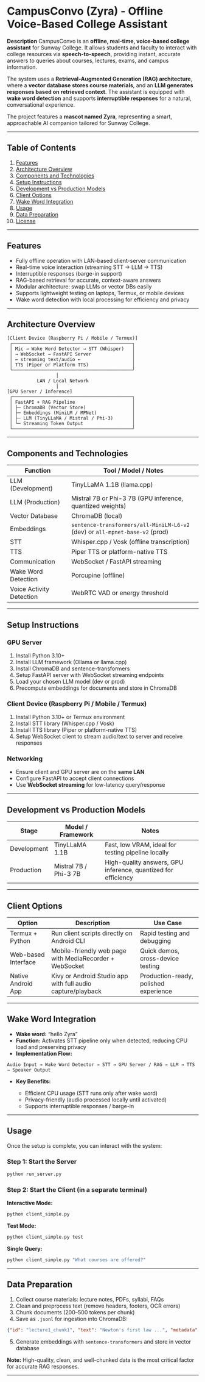 # CampusConvo (Zyra) - Offline Voice-Based College Assistant

**Description**
CampusConvo is an **offline, real-time, voice-based college assistant** for Sunway College. It allows students and faculty to interact with college resources via **speech-to-speech**, providing instant, accurate answers to queries about courses, lectures, exams, and campus information.

The system uses a **Retrieval-Augmented Generation (RAG) architecture**, where a **vector database stores course materials**, and an **LLM generates responses based on retrieved context**. The assistant is equipped with **wake word detection** and supports **interruptible responses** for a natural, conversational experience.

The project features a **mascot named Zyra**, representing a smart, approachable AI companion tailored for Sunway College.

---

## Table of Contents

1. [Features](#features)
2. [Architecture Overview](#architecture-overview)
3. [Components and Technologies](#components-and-technologies)
4. [Setup Instructions](#setup-instructions)
5. [Development vs Production Models](#development-vs-production-models)
6. [Client Options](#client-options)
7. [Wake Word Integration](#wake-word-integration)
8. [Usage](#usage)
9. [Data Preparation](#data-preparation)
10. [License](#license)

---

## Features

* Fully offline operation with LAN-based client-server communication
* Real-time voice interaction (streaming STT → LLM → TTS)
* Interruptible responses (barge-in support)
* RAG-based retrieval for accurate, context-aware answers
* Modular architecture: swap LLMs or vector DBs easily
* Supports lightweight testing on laptops, Termux, or mobile devices
* Wake word detection with local processing for efficiency and privacy

---

## Architecture Overview

```
[Client Device (Raspberry Pi / Mobile / Termux)]
 ┌────────────────────────────────────────────┐
 │ Mic → Wake Word Detector → STT (Whisper)   │
 │ → WebSocket → FastAPI Server               │
 │ ← streaming text/audio ←                   │
 │ TTS (Piper or Platform TTS)                │
 └────────────────────────────────────────────┘
                  │
           LAN / Local Network
                  │
[GPU Server / Inference]
 ┌────────────────────────────────────────────┐
 │ FastAPI + RAG Pipeline                     │
 │ ├─ ChromaDB (Vector Store)                 │
 │ ├─ Embeddings (MiniLM / MPNet)             │
 │ ├─ LLM (TinyLLaMA / Mistral / Phi-3)       │
 │ └─ Streaming Token Output                  │
 └────────────────────────────────────────────┘
```

---

## Components and Technologies

| Function                 | Tool / Model / Notes                                                         |
| ------------------------ | ---------------------------------------------------------------------------- |
| LLM (Development)        | TinyLLaMA 1.1B (llama.cpp)                                                   |
| LLM (Production)         | Mistral 7B or Phi-3 7B (GPU inference, quantized weights)                    |
| Vector Database          | ChromaDB (local)                                                             |
| Embeddings               | `sentence-transformers/all-MiniLM-L6-v2` (dev) or `all-mpnet-base-v2` (prod) |
| STT                      | Whisper.cpp / Vosk (offline transcription)                                   |
| TTS                      | Piper TTS or platform-native TTS                                             |
| Communication            | WebSocket / FastAPI streaming                                                |
| Wake Word Detection      | Porcupine (offline)                                                          |
| Voice Activity Detection | WebRTC VAD or energy threshold                                               |

---

## Setup Instructions

### GPU Server

1. Install Python 3.10+
2. Install LLM framework (Ollama or llama.cpp)
3. Install ChromaDB and sentence-transformers
4. Setup FastAPI server with WebSocket streaming endpoints
5. Load your chosen LLM model (dev or prod)
6. Precompute embeddings for documents and store in ChromaDB

### Client Device (Raspberry Pi / Mobile / Termux)

1. Install Python 3.10+ or Termux environment
2. Install STT library (Whisper.cpp / Vosk)
3. Install TTS library (Piper or platform-native TTS)
4. Setup WebSocket client to stream audio/text to server and receive responses

### Networking

* Ensure client and GPU server are on the **same LAN**
* Configure FastAPI to accept client connections
* Use **WebSocket streaming** for low-latency query/response

---

## Development vs Production Models

| Stage       | Model / Framework     | Notes                                                         |
| ----------- | --------------------- | ------------------------------------------------------------- |
| Development | TinyLLaMA 1.1B        | Fast, low VRAM, ideal for testing pipeline locally            |
| Production  | Mistral 7B / Phi-3 7B | High-quality answers, GPU inference, quantized for efficiency |

---

## Client Options

| Option              | Description                                                 | Use Case                              |
| ------------------- | ----------------------------------------------------------- | ------------------------------------- |
| Termux + Python     | Run client scripts directly on Android CLI                  | Rapid testing and debugging           |
| Web-based Interface | Mobile-friendly web page with MediaRecorder + WebSocket     | Quick demos, cross-device testing     |
| Native Android App  | Kivy or Android Studio app with full audio capture/playback | Production-ready, polished experience |

---

## Wake Word Integration

* **Wake word:** “hello Zyra”
* **Function:** Activates STT pipeline only when detected, reducing CPU load and preserving privacy
* **Implementation Flow:**

```
Audio Input → Wake Word Detector → STT → GPU Server / RAG → LLM → TTS → Speaker Output
```

* **Key Benefits:**

  * Efficient CPU usage (STT runs only after wake word)
  * Privacy-friendly (audio processed locally until activated)
  * Supports interruptible responses / barge-in

---

## Usage

Once the setup is complete, you can interact with the system:

### Step 1: Start the Server
```bash
python run_server.py
```

### Step 2: Start the Client (in a separate terminal)

**Interactive Mode:**
```bash
python client_simple.py
```

**Test Mode:**
```bash
python client_simple.py test
```

**Single Query:**
```bash
python client_simple.py "What courses are offered?"
```

---

## Data Preparation

1. Collect course materials: lecture notes, PDFs, syllabi, FAQs
2. Clean and preprocess text (remove headers, footers, OCR errors)
3. Chunk documents (200–500 tokens per chunk)
4. Save as `.jsonl` for ingestion into ChromaDB:

```json
{"id": "lecture1_chunk1", "text": "Newton's first law ...", "metadata": {"course": "Physics101", "lecture": 1}}
```

5. Generate embeddings with `sentence-transformers` and store in vector database

**Note:** High-quality, clean, and well-chunked data is the most critical factor for accurate RAG responses.

---
